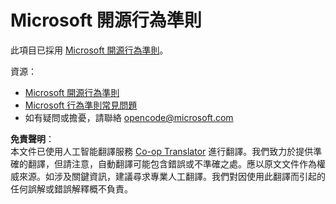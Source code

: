 <!--
CO_OP_TRANSLATOR_METADATA:
{
  "original_hash": "b0a9b4cccd918195f58224d5793da1a6",
  "translation_date": "2025-08-23T22:20:18+00:00",
  "source_file": "CODE_OF_CONDUCT.md",
  "language_code": "hk"
}
-->
# Microsoft 開源行為準則

此項目已採用 [Microsoft 開源行為準則](https://opensource.microsoft.com/codeofconduct/?WT.mc_id=academic-77807-sagibbon)。

資源：

- [Microsoft 開源行為準則](https://opensource.microsoft.com/codeofconduct/?WT.mc_id=academic-77807-sagibbon)
- [Microsoft 行為準則常見問題](https://opensource.microsoft.com/codeofconduct/faq/?WT.mc_id=academic-77807-sagibbon)
- 如有疑問或擔憂，請聯絡 [opencode@microsoft.com](mailto:opencode@microsoft.com)

**免責聲明**：  
本文件已使用人工智能翻譯服務 [Co-op Translator](https://github.com/Azure/co-op-translator) 進行翻譯。我們致力於提供準確的翻譯，但請注意，自動翻譯可能包含錯誤或不準確之處。應以原文文件作為權威來源。如涉及關鍵資訊，建議尋求專業人工翻譯。我們對因使用此翻譯而引起的任何誤解或錯誤解釋概不負責。